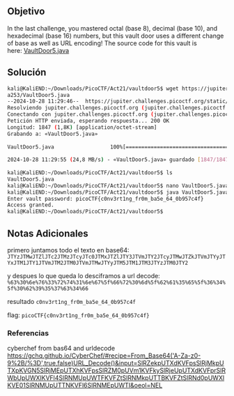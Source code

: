 ## Objetivo
In the last challenge, you mastered octal (base 8), decimal (base 10), and hexadecimal (base 16) numbers, but this vault door uses a different change of base as well as URL encoding! The source code for this vault is here: [VaultDoor5.java](https://jupiter.challenges.picoctf.org/static/0a53bf0deaba6919f98d8550c35aa253/VaultDoor5.java)
## Solución
```bash
kali@KaliEND:~/Downloads/PicoCTF/Act21/vaultdoor5$ wget https://jupiter.challenges.picoctf.org/static/0a53bf0deaba6919f98d8550c35a  
a253/VaultDoor5.java  
--2024-10-28 11:29:46--  https://jupiter.challenges.picoctf.org/static/0a53bf0deaba6919f98d8550c35aa253/VaultDoor5.java  
Resolviendo jupiter.challenges.picoctf.org (jupiter.challenges.picoctf.org)... 3.131.60.8  
Conectando con jupiter.challenges.picoctf.org (jupiter.challenges.picoctf.org)[3.131.60.8]:443... conectado.  
Petición HTTP enviada, esperando respuesta... 200 OK  
Longitud: 1847 (1,8K) [application/octet-stream]  
Grabando a: «VaultDoor5.java»  
  
VaultDoor5.java                  100%[========================================================>]   1,80K  --.-KB/s    en 0s         
  
2024-10-28 11:29:55 (24,8 MB/s) - «VaultDoor5.java» guardado [1847/1847]  
  
kali@KaliEND:~/Downloads/PicoCTF/Act21/vaultdoor5$ ls  
VaultDoor5.java  
kali@KaliEND:~/Downloads/PicoCTF/Act21/vaultdoor5$ nano VaultDoor5.java    
kali@KaliEND:~/Downloads/PicoCTF/Act21/vaultdoor5$ java VaultDoor5.java    
Enter vault password: picoCTF{c0nv3rt1ng_fr0m_ba5e_64_0b957c4f}  
Access granted.  
kali@KaliEND:~/Downloads/PicoCTF/Act21/vaultdoor5$
```
## Notas Adicionales
primero juntamos todo el texto en base64:
`JTYzJTMwJTZlJTc2JTMzJTcyJTc0JTMxJTZlJTY3JTVmJTY2JTcyJTMwJTZkJTVmJTYyJTYxJTM1JTY1JTVmJTM2JTM0JTVmJTMwJTYyJTM5JTM1JTM3JTYzJTM0JTY2`

y despues lo que queda lo desciframos a url decode:
`%63%30%6e%76%33%72%74%31%6e%67%5f%66%72%30%6d%5f%62%61%35%65%5f%36%34%5f%30%62%39%35%37%63%34%66`

resultado
`c0nv3rt1ng_fr0m_ba5e_64_0b957c4f`

flag:
`picoCTF{c0nv3rt1ng_fr0m_ba5e_64_0b957c4f}`

### Referencias
cyberchef from bas64 and urldecode
https://gchq.github.io/CyberChef/#recipe=From_Base64('A-Za-z0-9%2B/%3D',true,false)URL_Decode()&input=SlRZekpUTXdKVFpsSlRjMkpUTXpKVGN5SlRjMEpUTXhKVFpsSlRZM0pUVm1KVFkySlRjeUpUTXdKVFprSlRWbUpUWXlKVFl4SlRNMUpUWTFKVFZtSlRNMkpUTTBKVFZtSlRNd0pUWXlKVE01SlRNMUpUTTNKVFl6SlRNMEpUWTI&oeol=NEL